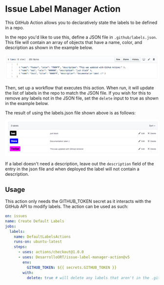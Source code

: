 # Issue Label Manager Action

This GitHub Action allows you to declaratively state the labels to be defined in a repo.

In the repo you'd like to use this, define a JSON file in `.github/labels.json`. This file will contain an array of objects that have a name, color, and description as shown in the example below.

![labels.json file](screenshots/json.png)

Then, set up a workflow that executes this action. When run, it will update the list of labels in the repo to match the JSON file. If you wish for this to remove any labels not in the JSON file, set the `delete` input to true as shown in the example below.

The result of using the labels.json file shown above is as follows:

![Labels result](screenshots/labels.png)

If a label doesn't need a description, leave out the `description` field of the entry in the json file and when deployed the label will not contain a description.

## Usage

This action only needs the GITHUB_TOKEN secret as it interacts with the GitHub API to modify labels. The action can be used as such:

```yaml
on: issues
name: Create Default Labels
jobs:
  labels:
    name: DefaultLabelsActions
    runs-on: ubuntu-latest
    steps:
      - uses: actions/checkout@1.0.0
      - uses: DesarrolloORT/issue-label-manager-action@v5
        env:
          GITHUB_TOKEN: ${{ secrets.GITHUB_TOKEN }}
        with:
          delete: true # will delete any labels that aren't in the .github/labels.json (this is set to false by default)
```
